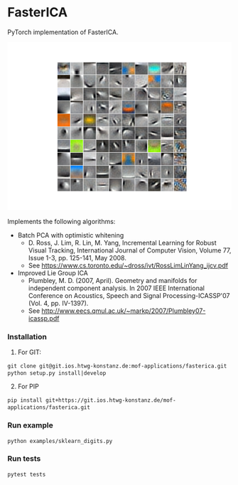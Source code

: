 # FasterICA

PyTorch implementation of FasterICA. 

![](./examples/cifar10-components.png)

Implements the following algorithms:
- Batch PCA with optimistic whitening
    - D. Ross, J. Lim, R. Lin, M. Yang, Incremental Learning for Robust Visual 
    Tracking, International Journal of Computer Vision, Volume 77, Issue 1-3,
    pp. 125-141, May 2008. 
    - See https://www.cs.toronto.edu/~dross/ivt/RossLimLinYang_ijcv.pdf
- Improved Lie Group ICA
    - Plumbley, M. D. (2007, April). Geometry and manifolds for independent component analysis. In 2007 IEEE International Conference on Acoustics, Speech and Signal Processing-ICASSP'07 (Vol. 4, pp. IV-1397). 
    - See http://www.eecs.qmul.ac.uk/~markp/2007/Plumbley07-icassp.pdf


### Installation

1. For GIT:
```
git clone git@git.ios.htwg-konstanz.de:mof-applications/fasterica.git
python setup.py install|develop
```

2. For PIP
```
pip install git+https://git.ios.htwg-konstanz.de/mof-applications/fasterica.git
```

### Run example
```
python examples/sklearn_digits.py  
```

### Run tests

```
pytest tests
```
